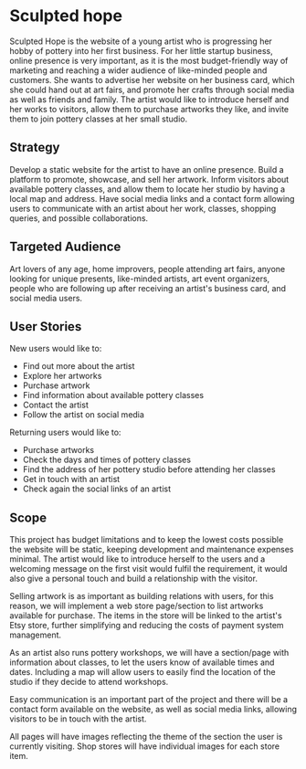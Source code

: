 # Sculpted hope

Sculpted Hope is the website of a young artist who is progressing her hobby of pottery into her first business. For her little startup business, online presence is very important, as it is the most budget-friendly way of marketing and reaching a wider audience of like-minded people and customers. She wants to advertise her website on her business card, which she could hand out at art fairs, and promote her crafts through social media as well as friends and family. The artist would like to introduce herself and her works to visitors, allow them to purchase artworks they like, and invite them to join pottery classes at her small studio. 

## Strategy

Develop a static website for the artist to have an online presence. Build a platform to promote, showcase, and sell her artwork. Inform visitors about available pottery classes,  and allow them to locate her studio by having a local map and address. Have social media links and a contact form allowing users to communicate with an artist about her work, classes, shopping queries, and possible collaborations.

## Targeted Audience

Art lovers of any age, home improvers, people attending art fairs, anyone looking for unique presents, like-minded artists, art event organizers, people who are following up after receiving an artist's business card, and social media users.

## User Stories

New users would like to:

- Find out more about the artist
- Explore her artworks
- Purchase artwork 
- Find information about available pottery classes 
- Contact the artist 
- Follow the artist on social media

Returning users would like to:

- Purchase artworks
- Check the days and times of pottery classes
- Find the address of her pottery studio before attending her classes
- Get in touch with an artist
- Check again the social links of an artist

## Scope

This project has budget limitations and to keep the lowest costs possible the website will be static, keeping development and maintenance expenses minimal. The artist would like to introduce herself to the users and a welcoming message on the first visit would fulfil the requirement, it would also give a personal touch and build a relationship with the visitor.  

Selling artwork is as important as building relations with users, for this reason, we will implement a web store page/section to list artworks available for purchase. The items in the store will be linked to the artist's Etsy store, further simplifying and reducing the costs of payment system management.

As an artist also runs pottery workshops, we will have a section/page with information about classes, to let the users know of available times and dates. Including a map will allow users to easily find the location of the studio if they decide to attend workshops.

Easy communication is an important part of the project and there will be a contact form available on the website, as well as social media links, allowing visitors to be in touch with the artist.

All pages will have images reflecting the theme of the section the user is currently visiting. Shop stores will have individual images for each store item. 
